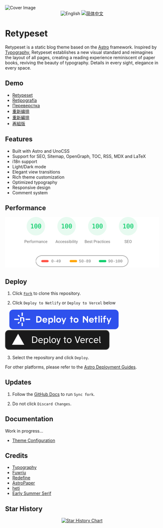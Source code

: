 <img alt="Cover Image" src="https://placehold.co/1920x1080?text=Comming+Soon"/>

<div align="center">
  <picture>
    <source media="(prefers-color-scheme: dark)"
            srcset="https://img.shields.io/badge/-English-4593F8?style=for-the-badge" />
    <source media="(prefers-color-scheme: light)"
            srcset="https://img.shields.io/badge/-English-0A69DA?style=for-the-badge" />
    <img src="https://img.shields.io/badge/-English-0A69DA?style=for-the-badge" alt="English">
  </picture>
  <a title="zh" href="README.zh.md">
    <img src="https://img.shields.io/badge/-%E7%AE%80%E4%BD%93%E4%B8%AD%E6%96%87-545759?style=for-the-badge" alt="简体中文">
  </a>
</div>

# Retypeset

Retypeset is a static blog theme based on the [Astro](https://astro.build/) framework. Inspired by [Typography](https://astro-theme-typography.vercel.app/), Retypeset establishes a new visual standard and reimagines the layout of all pages, creating a reading experience reminiscent of paper books, reviving the beauty of typography. Details in every sight, elegance in every space.

## Demo

- [Retypeset](https://retypeset.radishzz.cc/en/)
- [Retipografía](https://retypeset.radishzz.cc/es/)
- [Переверстка](https://retypeset.radishzz.cc/ru/)
- [重新编排](https://retypeset.radishzz.cc/)
- [重新編排](https://retypeset.radishzz.cc/zh-tw/)
- [再組版](https://retypeset.radishzz.cc/ja/)

## Features

- Built with Astro and UnoCSS
- Support for SEO, Sitemap, OpenGraph, TOC, RSS, MDX and LaTeX
- i18n support
- Light/Dark mode
- Elegant view transitions
- Rich theme customization
- Optimized typography
- Responsive design
- Comment system

## Performance

<p align="center">
  <a href="https://pagespeed.web.dev/analysis?url=https%3A%2F%2Fretypeset.radishzz.cc%2F">
    <img width="710" alt="Retypeset Lighthouse Score" src="assets/retypeset-lighthouse-score.svg">
  <a>
</p>

## Deploy

1. Click [`Fork`](https://github.com/radishzzz/astro-theme-retypeset/fork) to clone this repository.

2. Click `Deploy to Netlify` or `Deploy to Vercel` below

&emsp;[![Deploy to Netlify](assets/deploy-netlify.svg)](https://app.netlify.com/start)
[![Deploy to Vercel](assets/deploy-vercel.svg)](https://vercel.com/new)

3. Select the repository and click `Deploy`.

For other platforms, please refer to the [Astro Deployment Guides](https://docs.astro.build/en/guides/deploy/).

## Updates

1. Follow the [GitHub Docs](https://docs.github.com/en/pull-requests/collaborating-with-pull-requests/working-with-forks/syncing-a-fork) to run `Sync fork`.

2. Do not click `Discard Changes`.

## Documentation

Work in progress...

- [Theme Configuration](https://github.com/radishzzz/astro-theme-retypeset/blob/master/src/config.ts)

## Credits

- [Typography](https://github.com/moeyua/astro-theme-typography)
- [Fuwriu](https://github.com/saicaca/fuwari)
- [Redefine](https://github.com/EvanNotFound/hexo-theme-redefine)
- [AstroPaper](https://github.com/satnaing/astro-paper)
- [heti](https://github.com/sivan/heti)
- [Early Summer Serif](https://github.com/GuiWonder/EarlySummerSerif)

## Star History

<p align="center">
<a href="https://star-history.com/#radishzzz/astro-theme-retypeset&Date">
  <picture>
    <source media="(prefers-color-scheme: dark)" srcset="https://api.star-history.com/svg?repos=radishzzz/astro-theme-retypeset&type=Date&theme=dark" />
    <source media="(prefers-color-scheme: light)" srcset="https://api.star-history.com/svg?repos=radishzzz/astro-theme-retypeset&type=Date" />
    <img alt="Star History Chart" src="https://api.star-history.com/svg?repos=radishzzz/astro-theme-retypeset&type=Date" />
  </picture>
</p>
